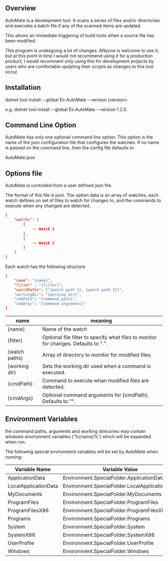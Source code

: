 ## Overview

AutoMate is a development tool. It scans a series of files and/or directories and executes a batch file if any of
the scanned items are updated.

This allows an immediate triggering of build tools when a source file has been modified.

This program is undergoing a lot of changes. ANyone is welcome to use it, 
but at this point in time I would not recommend using it for a production product;
I would recomment only using this for development projects by users who are comfortable
updating their scripts as changes to this tool occur.

## Installation

dotnet tool install --global Eir.AutoMate --version {version>

e.g. dotnet tool install --global Eir.AutoMate --version 1.2.0

## Command Line Option

AutoMate has only one optional command line option. This option is the name of the 
json configuration file that configures the watches.
If no name is passed on the command line, then the config file defaults to

AutoMate.json

## Options file

AutoMate is controlled from a user defined json file. 

The format of this file is json. The option data is an array of watches, each
watch defines on set of files to watch for changes to, and the commands to execute
when any changed are detected.

```json
{
    "watchs": [
        {
            -- Watch 1
        },
        {
            -- Watch 2
        }
    ]
}
```

Each watch has the following structure

```json
{
    "name": "{name}",
	"filter" : "{filter}",
    "watchPaths": ["{watch path 1}, {watch path 2}]",
    "workingDir": "{working dir}",
	"cmdPath": "{command path}",
	"cmdArgs": "{command arguments}"
}
```

| name | meaning |
| ---- | -------------- |
| {name} | Name of the watch |
| {filter} | Optional file filter to specify what files to monitor for changes. Defaults to "*.*". |
| {watch paths} | Array of directory to monitor for modified files.  |
| {working dir} | Sets the working dir used when a command is executed. |
| {cmdPath} | Command to execute whan modified files are detected. |
| {cmdArgs} | Optional command arguments for {cmdPath}. Defaults to "". |


## Environment Variables

the command paths, arguments and working direcories may contain 
windows environment variables ('%{name}%') which will be expanded when run.

The following special environment variables will be set by AutoMate when running:

| Variable Name | Variable Value |
| ------------- | -------------- |
| ApplicationData | Environment.SpecialFolder.ApplicationData |
| LocalApplicationData | Environment.SpecialFolder.LocalApplicationData |
| MyDocuments | Environment.SpecialFolder.MyDocuments |
| ProgramFiles | Environment.SpecialFolder.ProgramFiles |
| ProgramFilesX86 | Environment.SpecialFolder.ProgramFilesX86 |
| Programs | Environment.SpecialFolder.Programs |
| System | Environment.SpecialFolder.System |
| SystemX86 | Environment.SpecialFolder.SystemX86 |
| UserProfile | Environment.SpecialFolder.UserProfile |
| Windows | Environment.SpecialFolder.Windows |
